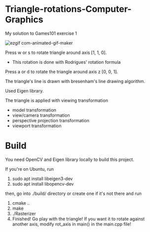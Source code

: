 # Triangle-rotations-Computer-Graphics
My solution to Games101 exercise 1

![ezgif com-animated-gif-maker](https://github.com/user-attachments/assets/d23625ca-96fc-4602-9fac-43a360d33881)

Press w or s to rotate triangle around axis [1, 1, 0]. 
- This rotation is done with Rodrigues' rotation formula

Press a or d to rotate the triangle around axis z [0, 0, 1].

The triangle's line is drawn with bresenham's line drawing algorithm. 

Used Eigen library.

The triangle is applied with
viewing transformation
- model transformation
- view/camera transformation
- perspective projection transformation
- viewport transformation

# Build
You need OpenCV and Eigen library locally to build this project. 

If you're on Ubuntu, run 
1. sudo apt install libeigen3-dev
2. sudo apt install libopencv-dev

then, go into ./build/ directory or create one if it's not there and run
1. cmake ..
2. make
3. ./Rasterizer
4. Finished! Go play with the triangle! If you want it to rotate against another axis, modify rot_axis in main() in the main.cpp file!
